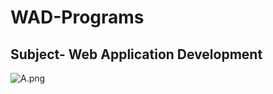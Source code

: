 # WAD-Programs

## Subject- Web Application Development

![A.png](https://www.moveoapps.com/blog/wp-content/uploads/2020/07/web-application-development-process.png)
